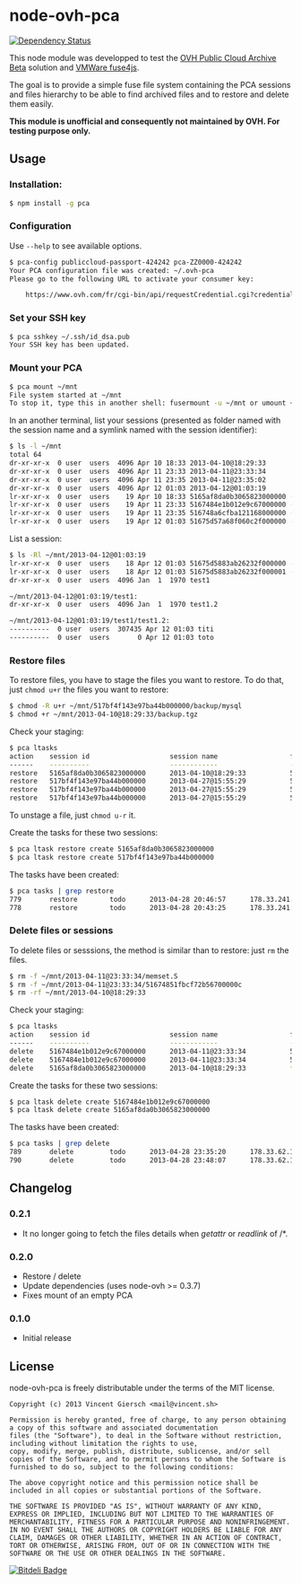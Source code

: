 # node-ovh-pca

[![Dependency Status](https://gemnasium.com/gierschv/node-ovh-pca.png)](https://gemnasium.com/gierschv/node-ovh-pca)

This node module was developped to test the [OVH Public Cloud Archive Beta](http://www.ovh.com/fr/cloud/archives/) solution and [VMWare fuse4js](https://github.com/vmware/fuse4js).

The goal is to provide a simple fuse file system containing the PCA sessions and files hierarchy to be able to find archived files and to restore and delete them easily.

**This module is unofficial and consequently not maintained by OVH. For testing purpose only.**

## Usage

### Installation:

```bash
$ npm install -g pca
```

### Configuration

Use ```--help``` to see available options.

```bash
$ pca-config publiccloud-passport-424242 pca-ZZ0000-424242
Your PCA configuration file was created: ~/.ovh-pca
Please go to the following URL to activate your consumer key:

	https://www.ovh.com/fr/cgi-bin/api/requestCredential.cgi?credentialToken=xxxxxx

```

### Set your SSH key

```bash
$ pca sshkey ~/.ssh/id_dsa.pub
Your SSH key has been updated.
```

### Mount your PCA

```bash
$ pca mount ~/mnt
File system started at ~/mnt
To stop it, type this in another shell: fusermount -u ~/mnt or umount ~/mnt
```

In an another terminal, list your sessions (presented as folder named with the session name and a symlink named with the session identifier):

```bash
$ ls -l ~/mnt
total 64
dr-xr-xr-x  0 user  users  4096 Apr 10 18:33 2013-04-10@18:29:33
dr-xr-xr-x  0 user  users  4096 Apr 11 23:33 2013-04-11@23:33:34
dr-xr-xr-x  0 user  users  4096 Apr 11 23:35 2013-04-11@23:35:02
dr-xr-xr-x  0 user  users  4096 Apr 12 01:03 2013-04-12@01:03:19
lr-xr-xr-x  0 user  users    19 Apr 10 18:33 5165af8da0b3065823000000 -> 2013-04-10@18:29:33
lr-xr-xr-x  0 user  users    19 Apr 11 23:33 5167484e1b012e9c67000000 -> 2013-04-11@23:33:34
lr-xr-xr-x  0 user  users    19 Apr 11 23:35 516748a6cfba121168000000 -> 2013-04-11@23:35:02
lr-xr-xr-x  0 user  users    19 Apr 12 01:03 51675d57a68f060c2f000000 -> 2013-04-12@01:03:19
```

List a session:

```bash
$ ls -Rl ~/mnt/2013-04-12@01:03:19
lr-xr-xr-x  0 user  users    18 Apr 12 01:03 51675d5883ab26232f000000 -> test1/test1.2/toto
lr-xr-xr-x  0 user  users    18 Apr 12 01:03 51675d5883ab26232f000001 -> test1/test1.2/titi
dr-xr-xr-x  0 user  users  4096 Jan  1  1970 test1

~/mnt/2013-04-12@01:03:19/test1:
dr-xr-xr-x  0 user  users  4096 Jan  1  1970 test1.2

~/mnt/2013-04-12@01:03:19/test1/test1.2:
----------  0 user  users  307435 Apr 12 01:03 titi
----------  0 user  users       0 Apr 12 01:03 toto
```

### Restore files

To restore files, you have to stage the files you want to restore. To do that, just `chmod u+r` the files you want to restore:

```bash
$ chmod -R u+r ~/mnt/517bf4f143e97ba44b000000/backup/mysql
$ chmod +r ~/mnt/2013-04-10@18:29:33/backup.tgz
```

Check your staging:
```bash
$ pca ltasks
action    session id                    session name                  file id                       file name
------    ----------                    ------------                  -------                       ---------
restore   5165af8da0b3065823000000      2013-04-10@18:29:33           5165b05ff0e897d225000000      backup.tgz
restore   517bf4f143e97ba44b000000      2013-04-27@15:55:29           517bf4f71d0e50c34b000001      backup/mysql/3.sql.gpg
restore   517bf4f143e97ba44b000000      2013-04-27@15:55:29           517bf4f71d0e50c34b000000      backup/mysql/2.sql.gpg
restore   517bf4f143e97ba44b000000      2013-04-27@15:55:29           517bf4f71d0e50c34b000002      backup/mysql/1.sql.gpg
```

To unstage a file, just `chmod u-r` it.

Create the tasks for these two sessions:
```bash
$ pca ltask restore create 5165af8da0b3065823000000
$ pca ltask restore create 517bf4f143e97ba44b000000
```

The tasks have been created:
```bash
$ pca tasks | grep restore
779       restore        todo      2013-04-28 20:46:57      178.33.241.56
778       restore        todo      2013-04-28 20:43:25      178.33.241.56
```

### Delete files or sessions

To delete files or sesssions, the method is similar than to restore: just `rm` the files.

```bash
$ rm -f ~/mnt/2013-04-11@23:33:34/memset.S
$ rm -f ~/mnt/2013-04-11@23:33:34/51674851fbcf72b56700000c
$ rm -rf ~/mnt/2013-04-10@18:29:33
 ```
 
Check your staging:
```bash
$ pca ltasks
action    session id                    session name                  file id                       file name
------    ----------                    ------------                  -------                       ---------
delete    5167484e1b012e9c67000000      2013-04-11@23:33:34           51674851fbcf72b567000004      memset.S
delete    5167484e1b012e9c67000000      2013-04-11@23:33:34           51674851fbcf72b56700000c      strlen.S
delete    5165af8da0b3065823000000      2013-04-10@18:29:33           *                             *
```

Create the tasks for these two sessions:
```bash
$ pca ltask delete create 5167484e1b012e9c67000000
$ pca ltask delete create 5165af8da0b3065823000000
```

The tasks have been created:
```bash
$ pca tasks | grep delete
789       delete         todo      2013-04-28 23:35:20      178.33.62.120
790       delete         todo      2013-04-28 23:48:07      178.33.62.120
```

## Changelog

### 0.2.1

* It no longer going to fetch the files details when *getattr* or *readlink* of /*.

### 0.2.0

* Restore / delete
* Update dependencies (uses node-ovh >= 0.3.7)
* Fixes mount of an empty PCA

### 0.1.0

* Initial release

## License

node-ovh-pca is freely distributable under the terms of the MIT license.

```
Copyright (c) 2013 Vincent Giersch <mail@vincent.sh>

Permission is hereby granted, free of charge, to any person obtaining a copy of this software and associated documentation
files (the "Software"), to deal in the Software without restriction, including without limitation the rights to use,
copy, modify, merge, publish, distribute, sublicense, and/or sell copies of the Software, and to permit persons to whom the Software is furnished to do so, subject to the following conditions:

The above copyright notice and this permission notice shall be included in all copies or substantial portions of the Software.

THE SOFTWARE IS PROVIDED "AS IS", WITHOUT WARRANTY OF ANY KIND, EXPRESS OR IMPLIED, INCLUDING BUT NOT LIMITED TO THE WARRANTIES OF MERCHANTABILITY, FITNESS FOR A PARTICULAR PURPOSE AND NONINFRINGEMENT. IN NO EVENT SHALL THE AUTHORS OR COPYRIGHT HOLDERS BE LIABLE FOR ANY CLAIM, DAMAGES OR OTHER LIABILITY, WHETHER IN AN ACTION OF CONTRACT, TORT OR OTHERWISE, ARISING FROM, OUT OF OR IN CONNECTION WITH THE SOFTWARE OR THE USE OR OTHER DEALINGS IN THE SOFTWARE.
```


[![Bitdeli Badge](https://d2weczhvl823v0.cloudfront.net/gierschv/node-ovh-pca/trend.png)](https://bitdeli.com/free "Bitdeli Badge")

